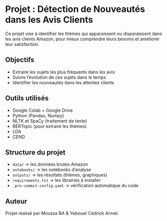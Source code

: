 # Projet : Détection de Nouveautés dans les Avis Clients

Ce projet vise à identifier les thèmes qui apparaissent ou disparaissent dans les avis clients Amazon, pour mieux comprendre leurs besoins et améliorer leur satisfaction.

## Objectifs

- Extraire les sujets les plus fréquents dans les avis
- Suivre l’évolution de ces sujets dans le temps
- Identifier les nouveautés dans les attentes clients

## Outils utilisés
- Google Colab + Google Drive
- Python (Pandas, Numpy)
- NLTK et SpaCy (traitement de texte)
- BERTopic (pour extraire les thèmes)
- LDA 
- CEND

## Structure du projet

- `data/` → les données brutes Amazon
- `notebooks/` → les notebooks d’analyse
- `outputs/` → les résultats (thèmes, graphiques)
- `requirements.txt` → les librairies à installer
- `.pre-commit-config.yaml` → vérification automatique du code

## Auteur

Projet réalisé par Moussa BA & Yebouet Cédrick Armel.